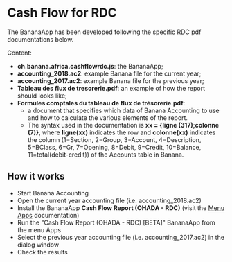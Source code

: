 # Cash Flow for RDC

The BananaApp has been developed following the specific RDC pdf documentations below.

Content:

* **ch.banana.africa.cashflowrdc.js**: the BananaApp;
* **accounting_2018.ac2**: example Banana file for the current year;
* **accounting_2017.ac2**: example Banana file for the previous year;
* **Tableau des flux de tresorerie.pdf**: an example of how the report should looks like;
* **Formules comptales du tableau de flux de trésorerie.pdf**:
	* a document that specifies which data of Banana Accounting to use and how to calculate the various elements of the report.
	* The syntax used in the documentation is **xx = {ligne (317);colonne (7)}**, where **ligne(xx)** indicates the row and **colonne(xx)** indicates the column (1=Section, 2=Group, 3=Account, 4=Description, 5=BClass, 6=Gr, 7=Opening, 8=Debit, 9=Credit, 10=Balance, 11=total(debit-credit)) of the Accounts table in Banana.


## How it works
* Start Banana Accounting
* Open the current year accounting file (i.e. accounting_2018.ac2)
* Install the BananaApp **Cash Flow Report (OHADA - RDC)** (visit the [Menu Apps](https://www.banana.ch/doc9/en/node/7709) documentation)
* Run the "Cash Flow Report (OHADA - RDC) [BETA]" BananaApp from the menu Apps
* Select the previous year accounting file (i.e. accounting_2017.ac2) in the dialog window
* Check the results
